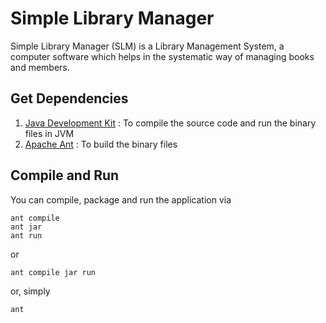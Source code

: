 # Simple Library Manager
Simple Library Manager (SLM) is a Library Management System, a computer software which helps in the systematic way of managing books and members. 
## Get Dependencies
1. [Java Development Kit](http://www.oracle.com/technetwork/java/javase/overview/index.html) : To compile the source code and run the binary files in JVM
2. [Apache Ant](http://ant.apache.org/bindownload.cgi) : To build the binary files
## Compile and Run
You can compile, package and run the application via
```
ant compile
ant jar
ant run
```
or
```
ant compile jar run
```
or, simply
```
ant
```